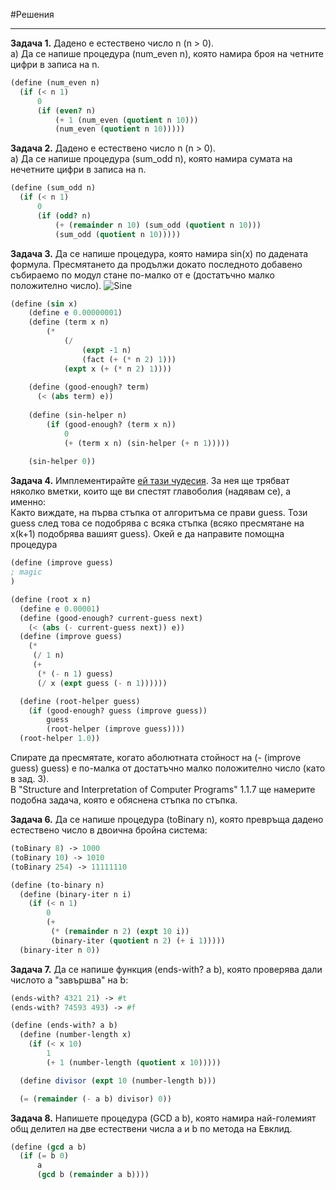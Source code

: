 #Решения
* * *
**Задача 1.** Дадено е естествено число n (n > 0).  
а) Да се напише процедура (num_even n), която намира броя на четните цифри в записа на n.  
```Scheme
(define (num_even n)
  (if (< n 1)
      0
      (if (even? n)
          (+ 1 (num_even (quotient n 10)))
          (num_even (quotient n 10)))))
```

**Задача 2.** Дадено е естествено число n (n > 0).  
а) Да се напише процедура (sum_odd n), която намира сумата на нечетните цифри в записа на n.  

```Scheme
(define (sum_odd n)
  (if (< n 1)
      0
      (if (odd? n)
          (+ (remainder n 10) (sum_odd (quotient n 10)))
          (sum_odd (quotient n 10)))))
```

**Задача 3.**  Да се напише процедура, която намира sin(x) по дадената формула.
Пресмятането да продължи докато последното добавено събираемо по модул стане по-малко от e
(достатъчно малко положително число).
![Sine](https://wikimedia.org/api/rest_v1/media/math/render/svg/18f6fcb7589b3e0c2891dacebdcae5408c6a3ceb)
```Scheme
(define (sin x)
    (define e 0.00000001)
    (define (term x n)
        (*
            (/
                (expt -1 n)
                (fact (+ (* n 2) 1)))
            (expt x (+ (* n 2) 1))))
  
    (define (good-enough? term)
      (< (abs term) e))
  
    (define (sin-helper n)
        (if (good-enough? (term x n))
            0
            (+ (term x n) (sin-helper (+ n 1)))))
    
    (sin-helper 0))
```
**Задача 4.** Имплементирайте [ей тази чудесия](https://en.wikipedia.org/wiki/Nth_root_algorithm).
За нея ще трябват няколко вметки, които ще ви спестят главоболия (надявам се), а именно:  
Както виждате, на първа стъпка от алгоритъма се прави guess. Този guess след това се
подобрява с всяка стъпка (всяко пресмятане на x(k+1) подобрява вашият guess).
Окей е да направите помощна процедура
```Scheme
(define (improve guess)
; magic
)
```

```Scheme
(define (root x n)
  (define e 0.00001)
  (define (good-enough? current-guess next)
    (< (abs (- current-guess next)) e))
  (define (improve guess)
    (*
     (/ 1 n)
     (+
      (* (- n 1) guess)
      (/ x (expt guess (- n 1))))))

  (define (root-helper guess)
    (if (good-enough? guess (improve guess))
        guess
        (root-helper (improve guess))))
  (root-helper 1.0))
```
Спирате да пресмятате, когато аболютната стойност на (- (improve guess) guess) е по-малка от
достатъчно малко положително число (като в зад. 3).  
В "Structure and Interpretation of Computer Programs" 1.1.7 ще намерите подобна задача, която е обяснена стъпка по стъпка.
  
  
**Задача 6.** Да се напише процедура (toBinary n), която превръща дадено естествено
число в двоична бройна система:
```Scheme
(toBinary 8) -> 1000
(toBinary 10) -> 1010
(toBinary 254) -> 11111110
```

```Scheme
(define (to-binary n)
  (define (binary-iter n i)
    (if (< n 1)
        0
        (+
         (* (remainder n 2) (expt 10 i))
         (binary-iter (quotient n 2) (+ i 1)))))
  (binary-iter n 0))
```

**Задача 7.** Да се напише функция (ends-with? a b), която проверява дали числото а "завършва" на b:
```Scheme
(ends-with? 4321 21) -> #t
(ends-with? 74593 493) -> #f
```

```Scheme
(define (ends-with? a b)
  (define (number-length x)
    (if (< x 10)
        1
        (+ 1 (number-length (quotient x 10)))))

  (define divisor (expt 10 (number-length b)))

  (= (remainder (- a b) divisor) 0))
```

**Задача 8.** Напишете процедура (GCD a b), която намира най-големият общ делител
на две естествени числа а и b по метода на Евклид.

```Scheme
(define (gcd a b)
  (if (= b 0)
      a
      (gcd b (remainder a b))))
```
